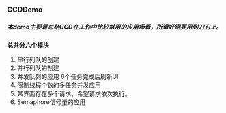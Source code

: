 ### GCDDemo

##### 本demo主要是总结GCD在工作中比较常用的应用场景，所谓好钢要用到刀刃上。

**总共分六个模块**

1. 串行列队的创建
2. 并行列队的创建
3. 并发队列的应用 6个任务完成后刷新UI
4. 限制线程个数的多任务并发应用
5. 某界面存在多个请求，希望请求依次执行。
6. Semaphore信号量的应用



